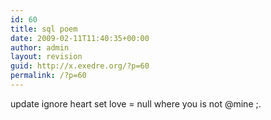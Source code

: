 ```yaml
---
id: 60
title: sql poem
date: 2009-02-11T11:40:35+00:00
author: admin
layout: revision
guid: http://x.exedre.org/?p=60
permalink: /?p=60
---
```

update ignore heart set love = null where you is not @mine ;.